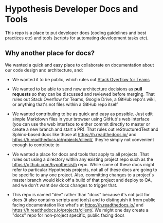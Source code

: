 # Hypothesis Developer Docs and Tools

This repo is a place to put developer docs (coding guidelines and best practices etc) and tools (scripts for automating development tasks etc).

## Why another place for docs?

We wanted a quick and easy place to collaborate on documentation about our code design and architecture, and:

* We wanted it to be public, which rules out [Stack Overflow for Teams](https://stackoverflow.com/c/hypothesis/questions)

* We wanted to be able to send new architecture decisions as **pull requests** so they can be discussed and reviewed before merging. That rules out Stack Overflow for Teams, Google Drive, a GitHub repo's wiki, or anything that's not files within a GitHub repo itself

* We wanted contributing to be as quick and easy as possible. Just edit simple Markdown files in your browser using GitHub's web interface (you can use the web interface to either commit directly to master or create a new branch and start a PR). That rules out reStructuredText and Sphinx-based docs like those at https://h.readthedocs.io/ and <https://h.readthedocs.io/projects/client/>, they're simply not convenient enough to contribute to

* We wanted a place for docs and tools that apply to all projects. That rules out using a directory within any existing project repo such as the <https://github.com/hypothesis/h> repo. While some of these docs might refer to particular Hypothesis projects, not all of these docs are going to be specific to any one project. Also, committing changes to a project's master branch would kick off a build of that project and deploy to QA, and we don't want dev docs changes to trigger that.

* This repo is named "dev" rather than "docs" because it's not just for docs (it also contains scripts and tools) and to distinguish it from public facing documentation like what's at https://h.readthedocs.io/ and https://h.readthedocs.io/projects/client/. We might one day create a "docs" repo for non-project specific, public facing docs
